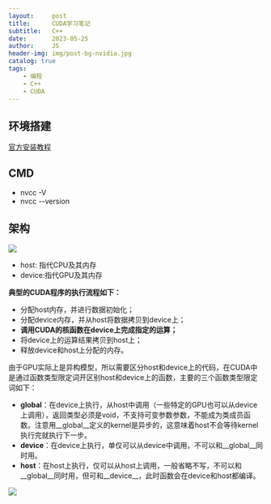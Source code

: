 ```yaml
---
layout:     post
title:      CUDA学习笔记
subtitle:   C++
date:       2023-05-25
author:     JS
header-img: img/post-bg-nvidia.jpg
catalog: true
tags:
    - 编程
    - C++
    - CUDA
---
```


## 环境搭建

[官方安装教程](https://docs.nvidia.com/cuda/cuda-installation-guide-microsoft-windows/index.html)

## CMD

* nvcc -V
* nvcc --version


## 架构

![](https://pic2.zhimg.com/v2-2959e07a36a8dc8f59280f53b43eb9d1_r.jpg)

* host: 指代CPU及其内存
* device:指代GPU及其内存

**典型的CUDA程序的执行流程如下：**

* 分配host内存，并进行数据初始化；
* 分配device内存，并从host将数据拷贝到device上；
* **调用CUDA的核函数在device上完成指定的运算；**
* 将device上的运算结果拷贝到host上；
* 释放device和host上分配的内存。

由于GPU实际上是异构模型，所以需要区分host和device上的代码，在CUDA中是通过函数类型限定词开区别host和device上的函数，主要的三个函数类型限定词如下：

* __global__：在device上执行，从host中调用（一些特定的GPU也可以从device上调用），返回类型必须是void，不支持可变参数参数，不能成为类成员函数。注意用__global__定义的kernel是异步的，这意味着host不会等待kernel执行完就执行下一步。
* __device__：在device上执行，单仅可以从device中调用，不可以和__global__同时用。
* __host__：在host上执行，仅可以从host上调用，一般省略不写，不可以和__global__同时用，但可和__device__，此时函数会在device和host都编译。

![](https://developer-blogs.nvidia.com/wp-content/uploads/2017/01/cuda_indexing.png)